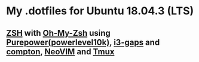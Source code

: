 # My .dotfiles for Ubuntu 18.04.3 (LTS)
## [ZSH](https://www.zsh.org/) with [Oh-My-Zsh](https://ohmyz.sh/) using [Purepower(powerlevel10k)](https://github.com/romkatv/powerlevel10k), [i3-gaps](https://github.com/Airblader/i3) and [compton](https://github.com/chjj/compton), [NeoVIM](https://neovim.io/) and [Tmux](https://github.com/tmux/tmux/wiki)

